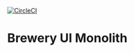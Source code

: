 [![CircleCI](https://circleci.com/gh/Merkanto/brewery-monolith.svg?style=svg&circle-token=0f732e65c6e7ee4e988e8e9e00faa6baf9dbbf85)](https://circleci.com/gh/Merkanto/brewery-monolith)
# Brewery UI Monolith